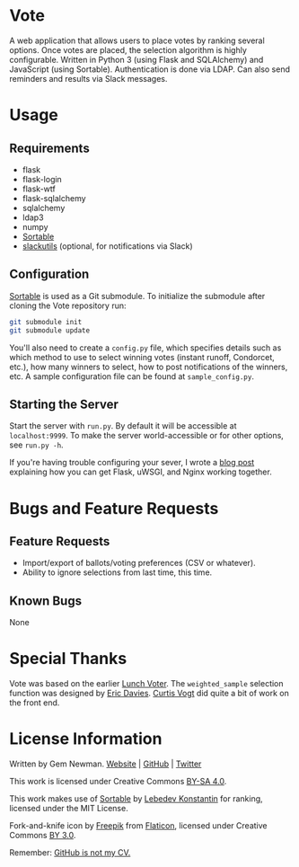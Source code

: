 Vote
====

A web application that allows users to place votes by ranking several options. Once votes
are placed, the selection algorithm is highly configurable. Written in Python 3 (using
Flask and SQLAlchemy) and JavaScript (using Sortable). Authentication is done via LDAP.
Can also send reminders and results via Slack messages.

Usage
=====

Requirements
------------

* flask
* flask-login
* flask-wtf
* flask-sqlalchemy
* sqlalchemy
* ldap3
* numpy
* [Sortable](https://github.com/RubaXa/Sortable/)
* [slackutils](https://github.com/spurll/slackutils/) (optional, for notifications via
  Slack)

Configuration
-------------

[Sortable](https://github.com/RubaXa/Sortable/) is used as a Git submodule. To initialize
the submodule after cloning the Vote repository run:

```sh
git submodule init
git submodule update
```

You'll also need to create a `config.py` file, which specifies details such as which
method to use to select winning votes (instant runoff, Condorcet, etc.), how many winners
to select, how to post notifications of the winners, etc. A sample configuration file can
be found at `sample_config.py`.

Starting the Server
-------------------

Start the server with `run.py`. By default it will be accessible at `localhost:9999`. To
make the server world-accessible or for other options, see `run.py -h`.

If you're having trouble configuring your sever, I wrote a
[blog post](http://blog.spurll.com/2015/02/configuring-flask-uwsgi-and-nginx.html)
explaining how you can get Flask, uWSGI, and Nginx working together.

Bugs and Feature Requests
=========================

Feature Requests
----------------

* Import/export of ballots/voting preferences (CSV or whatever).
* Ability to ignore selections from last time, this time.

Known Bugs
----------

None

Special Thanks
==============

Vote was based on the earlier [Lunch Voter](https://github.com/spurll/lunch). The
`weighted_sample` selection function was designed by
[Eric Davies](https://github.com/iamed2). [Curtis Vogt](https://github.com/omus) did
quite a bit of work on the front end.

License Information
===================

Written by Gem Newman. [Website](http://spurll.com) | [GitHub](https://github.com/spurll/) | [Twitter](https://twitter.com/spurll)

This work is licensed under Creative Commons [BY-SA 4.0](http://creativecommons.org/licenses/by-sa/4.0/).

This work makes use of [Sortable](http://rubaxa.github.io/Sortable) by [Lebedev Konstantin](mailto:ibnRubaXa@gmail.com) for ranking, licensed under the MIT License.

Fork-and-knife icon by [Freepik](http://www.freepik.com) from [Flaticon](http://www.flaticon.com), licensed under Creative Commons [BY 3.0](https://creativecommons.org/licenses/by/3.0/).

Remember: [GitHub is not my CV.](https://blog.jcoglan.com/2013/11/15/why-github-is-not-your-cv/)
